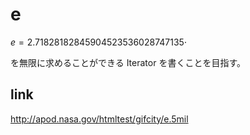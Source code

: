 # e

$e = 2.71828 18284 59045 23536 02874 7135 \cdot$

を無限に求めることができる Iterator を書くことを目指す。

## link

http://apod.nasa.gov/htmltest/gifcity/e.5mil
